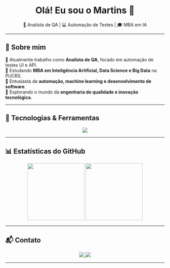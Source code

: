 <h1 align="center">Olá! Eu sou o Martins 🚀</h1>

<p align="center">
🎯 Analista de QA | 💻 Automação de Testes | 🎓 MBA em IA
</p>

---

## 📌 Sobre mim

🔹 Atualmente trabalho como **Analista de QA**, focado em automação de testes UI e API.  
🔹 Estudando **MBA em Inteligência Artificial, Data Science e Big Data** na PUCRS.  
🔹 Entusiasta de **automação, machine learning e desenvolvimento de software**.  
🔹 Explorando o mundo da **engenharia de qualidade e inovação tecnológica**.  

---

## 🚀 Tecnologias & Ferramentas

<div align="center">
  <img src="https://skillicons.dev/icons?i=java,python,js,ts,react,html,css,cs,docker,git,selenium,postgres,mysql" />
</div>

---

## 📊 Estatísticas do GitHub

<div align="center">
  <img height="180em" src="https://github-readme-stats.vercel.app/api?username=MartinsJP&show_icons=true&theme=tokyonight&include_all_commits=true&count_private=true"/>
  <img height="180em" src="https://github-readme-stats.vercel.app/api/top-langs/?username=MartinsJP&layout=compact&langs_count=7&theme=tokyonight"/>
</div>

---

## 📬 Contato

<p align="center">
  <a href="mailto:joaopedromartins110@outlook.com">
    <img src="https://img.shields.io/badge/Email-D14836?style=for-the-badge&logo=gmail&logoColor=white">
  </a>
  <a href="https://www.linkedin.com/in/joao-pedro-martins-101/" target="_blank">
    <img src="https://img.shields.io/badge/LinkedIn-0077B5?style=for-the-badge&logo=linkedin&logoColor=white">
  </a>
</p>

---

